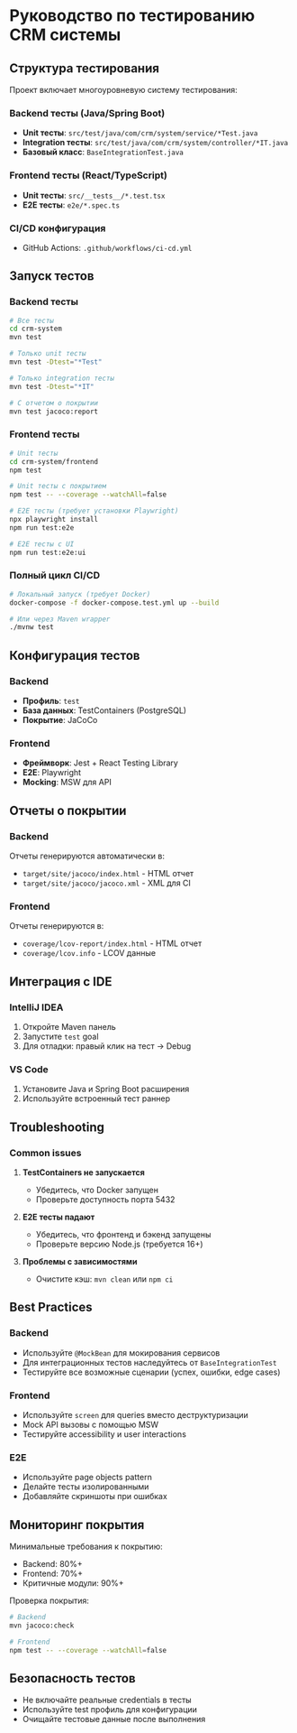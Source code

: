# Руководство по тестированию CRM системы

## Структура тестирования

Проект включает многоуровневую систему тестирования:

### Backend тесты (Java/Spring Boot)
- **Unit тесты**: `src/test/java/com/crm/system/service/*Test.java`
- **Integration тесты**: `src/test/java/com/crm/system/controller/*IT.java`
- **Базовый класс**: `BaseIntegrationTest.java`

### Frontend тесты (React/TypeScript)
- **Unit тесты**: `src/__tests__/*.test.tsx`
- **E2E тесты**: `e2e/*.spec.ts`

### CI/CD конфигурация
- GitHub Actions: `.github/workflows/ci-cd.yml`

## Запуск тестов

### Backend тесты

```bash
# Все тесты
cd crm-system
mvn test

# Только unit тесты
mvn test -Dtest="*Test"

# Только integration тесты  
mvn test -Dtest="*IT"

# С отчетом о покрытии
mvn test jacoco:report
```

### Frontend тесты

```bash
# Unit тесты
cd crm-system/frontend
npm test

# Unit тесты с покрытием
npm test -- --coverage --watchAll=false

# E2E тесты (требует установки Playwright)
npx playwright install
npm run test:e2e

# E2E тесты с UI
npm run test:e2e:ui
```

### Полный цикл CI/CD

```bash
# Локальный запуск (требует Docker)
docker-compose -f docker-compose.test.yml up --build

# Или через Maven wrapper
./mvnw test
```

## Конфигурация тестов

### Backend
- **Профиль**: `test`
- **База данных**: TestContainers (PostgreSQL)
- **Покрытие**: JaCoCo

### Frontend  
- **Фреймворк**: Jest + React Testing Library
- **E2E**: Playwright
- **Mocking**: MSW для API

## Отчеты о покрытии

### Backend
Отчеты генерируются автоматически в:
- `target/site/jacoco/index.html` - HTML отчет
- `target/site/jacoco/jacoco.xml` - XML для CI

### Frontend
Отчеты генерируются в:
- `coverage/lcov-report/index.html` - HTML отчет
- `coverage/lcov.info` - LCOV данные

## Интеграция с IDE

### IntelliJ IDEA
1. Откройте Maven панель
2. Запустите `test` goal
3. Для отладки: правый клик на тест → Debug

### VS Code
1. Установите Java и Spring Boot расширения
2. Используйте встроенный тест раннер

## Troubleshooting

### Common issues

1. **TestContainers не запускается**
   - Убедитесь, что Docker запущен
   - Проверьте доступность порта 5432

2. **E2E тесты падают**
   - Убедитесь, что фронтенд и бэкенд запущены
   - Проверьте версию Node.js (требуется 16+)

3. **Проблемы с зависимостями**
   - Очистите кэш: `mvn clean` или `npm ci`

## Best Practices

### Backend
- Используйте `@MockBean` для мокирования сервисов
- Для интеграционных тестов наследуйтесь от `BaseIntegrationTest`
- Тестируйте все возможные сценарии (успех, ошибки, edge cases)

### Frontend
- Используйте `screen` для queries вместо деструктуризации
- Mock API вызовы с помощью MSW
- Тестируйте accessibility и user interactions

### E2E
- Используйте page objects pattern
- Делайте тесты изолированными
- Добавляйте скриншоты при ошибках

## Мониторинг покрытия

Минимальные требования к покрытию:
- Backend: 80%+ 
- Frontend: 70%+
- Критичные модули: 90%+

Проверка покрытия:
```bash
# Backend
mvn jacoco:check

# Frontend  
npm test -- --coverage --watchAll=false
```

## Безопасность тестов

- Не включайте реальные credentials в тесты
- Используйте test профиль для конфигурации
- Очищайте тестовые данные после выполнения